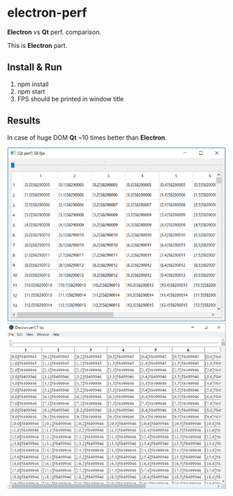 # electron-perf

__Electron__ vs __Qt__ perf. comparison.

This is __Electron__ part.

## Install & Run

1. npm install
2. npm start
3. FPS should be printed in window title

## Results

In case of huge DOM __Qt__ ~10 times better than __Electron__.

![Qt perf](./qt-perf.png)
![Electron perf](./electron-perf.png)

